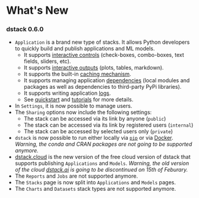 # What's New

### dstack 0.6.0

* `Application` is a brand new type of stacks. It allows Python developers to quickly build and publish applications and ML models.
  * It supports [interactive controls](../concepts/controls.md) \(check-boxes, combo-boxes, text fields, sliders, etc\).
  * It supports [interactive outputs](../concepts/outputs.md) \(plots, tables, markdown\).
  * It supports the built-in [caching mechanism](../concepts/caching.md).
  * It supports managing application [dependencies](../concepts/dependencies.md) \(local modules and packages as well as dependencies to third-party PyPi libraries\).
  * It supports writing application [logs](../concepts/logging.md).
  * See [quickstart](../quickstart.md) and [tutorials](../tutorials/) for more details.
* In `Settings`, it is now possible to manage users.
* The `Sharing` options now include the following settings:
  * The stack can be accessed via its link by anyone \(`public`\)
  * The stack can be accessed via its link by registered users \(`internal`\)
  * The stack can be accessed by selected users only \(`private`\)
* `dstack` is now possible to run either locally via [`pip`](https://pypi.org/project/dstack/) or via [Docker](https://hub.docker.com/repository/docker/dstackai/dstack). _Warning, the conda and CRAN packages are not going to be supported anymore._
* [dstack.cloud](https://dstack.cloud) is the new version of the free cloud version of dstack that supports publishing `Applications` and `Models`. _Warning, the old version of the cloud_ [_dstack.ai_](https://dstack.ai) _is going to be discontinued on 15th of Feburary._
* The `Reports` and `Jobs` are not supported anymore.
* The `Stacks` page is now split into `Applications` and `Models` pages.
* The `Charts` and `Datasets` stack types are not supported anymore.

